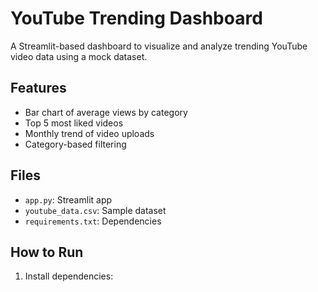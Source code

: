 # YouTube Trending Dashboard

A Streamlit-based dashboard to visualize and analyze trending YouTube video data using a mock dataset.

## Features

- Bar chart of average views by category
- Top 5 most liked videos
- Monthly trend of video uploads
- Category-based filtering

## Files

- `app.py`: Streamlit app
- `youtube_data.csv`: Sample dataset
- `requirements.txt`: Dependencies

## How to Run

1. Install dependencies:
